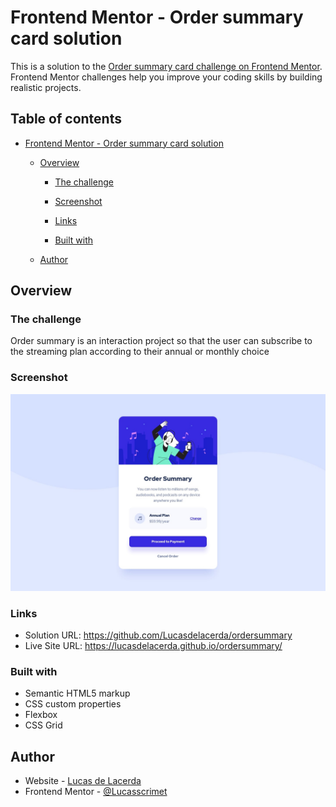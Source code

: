 # Frontend Mentor - Order summary card solution

This is a solution to the [Order summary card challenge on Frontend Mentor](https://www.frontendmentor.io/challenges/order-summary-component-QlPmajDUj). Frontend Mentor challenges help you improve your coding skills by building realistic projects. 

## Table of contents

- [Frontend Mentor - Order summary card solution](#frontend-mentor---order-summary-card-solution)

  - [Overview](#overview)
    - [The challenge](#the-challenge)
    - [Screenshot](#screenshot)
    - [Links](#links)
  
    - [Built with](#built-with)
  - [Author](#author)



## Overview

### The challenge


Order summary is an interaction project so that the user can subscribe to the streaming plan according to their annual or monthly choice

### Screenshot

![](./screenshot.jpg)


### Links

- Solution URL: https://github.com/Lucasdelacerda/ordersummary
- Live Site URL: https://lucasdelacerda.github.io/ordersummary/


### Built with

- Semantic HTML5 markup
- CSS custom properties
- Flexbox
- CSS Grid


## Author

- Website - [Lucas de Lacerda](https://www.linkedin.com/in/lucas-lacerda-066316186/)
- Frontend Mentor - [@Lucasscrimet](https://www.frontendmentor.io/profile/Lucasscrimet)






